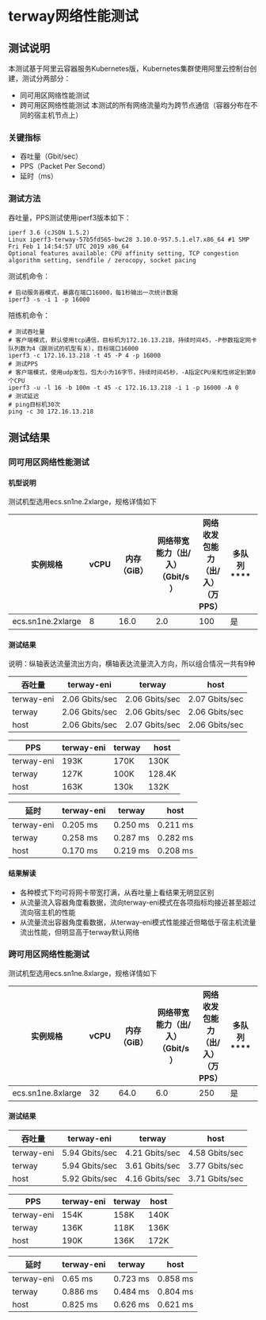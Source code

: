 # terway网络性能测试
## 测试说明
本测试基于阿里云容器服务Kubernetes版，Kubernetes集群使用阿里云控制台创建，测试分两部分：
- 同可用区网络性能测试
- 跨可用区网络性能测试
本测试的所有网络流量均为跨节点通信（容器分布在不同的宿主机节点上）
### 关键指标
- 吞吐量（Gbit/sec）
- PPS（Packet Per Second）
- 延时（ms）
### 测试方法
吞吐量，PPS测试使用iperf3版本如下：
```
iperf 3.6 (cJSON 1.5.2)
Linux iperf3-terway-57b5fd565-bwc28 3.10.0-957.5.1.el7.x86_64 #1 SMP Fri Feb 1 14:54:57 UTC 2019 x86_64
Optional features available: CPU affinity setting, TCP congestion algorithm setting, sendfile / zerocopy, socket pacing
```
测试机命令：
```
# 启动服务器模式，暴露在端口16000，每1秒输出一次统计数据
iperf3 -s -i 1 -p 16000
```
陪练机命令：
```
# 测试吞吐量
# 客户端模式，默认使用tcp通信，目标机为172.16.13.218，持续时间45，-P参数指定网卡队列数为4（跟测试的机型有关），目标端口16000
iperf3 -c 172.16.13.218 -t 45 -P 4 -p 16000
# 测试PPS
# 客户端模式，使用udp发包，包大小为16字节，持续时间45秒，-A指定CPU亲和性绑定到第0个CPU
iperf3 -u -l 16 -b 100m -t 45 -c 172.16.13.218 -i 1 -p 16000 -A 0
# 测试延迟
# ping目标机30次
ping -c 30 172.16.13.218
```
## 测试结果
### 同可用区网络性能测试
#### 机型说明
测试机型选用ecs.sn1ne.2xlarge，规格详情如下

实例规格 | vCPU |  内存（GiB） | 网络带宽能力（出/入）（Gbit/s） | 网络收发包能力（出/入）（万PPS） | 多队列**** | 弹性网卡（包括一块主网卡）
-|-|-|-|-|-|-
ecs.sn1ne.2xlarge | 8 | 16.0 | 2.0 | 100 | 是 | 4 | 4 |

#### 测试结果

说明：纵轴表达流量流出方向，横轴表达流量流入方向，所以组合情况一共有9种

| 吞吐量 | terway-eni | terway | host |
| ------ | ------ | ------ | ------ |
| terway-eni | 2.06 Gbits/sec | 2.06 Gbits/sec | 2.07 Gbits/sec |
| terway | 2.06 Gbits/sec | 2.06 Gbits/sec | 2.06 Gbits/sec |
| host | 2.06 Gbits/sec | 2.07 Gbits/sec | 2.06 Gbits/sec |

PPS | terway-eni | terway | host
-|-|-|-
terway-eni | 193K | 170K | 130K
terway | 127K | 100K | 128.4K
host | 163K | 130k | 132K |
			
延时 | terway-eni | terway | host
-|-|-|-
terway-eni | 0.205 ms | 0.250 ms | 0.211 ms
terway | 0.258 ms | 0.287 ms | 0.282 ms
host | 0.170 ms | 0.219 ms | 0.208 ms

#### 结果解读
- 各种模式下均可将网卡带宽打满，从吞吐量上看结果无明显区别
- 从流量流入容器角度看数据，流向terway-eni模式在各项指标均接近甚至超过流向宿主机的性能
- 从流量流出容器角度看数据，从terway-eni模式性能接近但略低于宿主机流量流出性能，但明显高于terway默认网络

### 跨可用区网络性能测试
测试机型选用ecs.sn1ne.8xlarge，规格详情如下

实例规格 | vCPU |  内存（GiB） | 网络带宽能力（出/入）（Gbit/s） | 网络收发包能力（出/入）（万PPS） | 多队列**** | 弹性网卡（包括一块主网卡）
-|-|-|-|-|-|-
ecs.sn1ne.8xlarge | 32 | 64.0 | 6.0 | 250 | 是 | 8 | 8 |

#### 测试结果

| 吞吐量 | terway-eni | terway | host |
| ------ | ------ | ------ | ------ |
| terway-eni | 5.94 Gbits/sec | 4.21 Gbits/sec | 4.58 Gbits/sec |
| terway | 5.94 Gbits/sec | 3.61 Gbits/sec | 3.77 Gbits/sec |
| host | 5.92 Gbits/sec | 4.16 Gbits/sec | 3.71 Gbits/sec |

PPS | terway-eni | terway | host
-|-|-|-
terway-eni | 154K | 158K | 140K
terway | 136K | 118K | 136K
host | 190K | 136K | 172K |
			
延时 | terway-eni | terway | host
-|-|-|-
terway-eni | 0.65 ms | 0.723 ms | 0.858 ms
terway | 0.886 ms | 0.484 ms | 0.804 ms
host | 0.825 ms | 0.626 ms | 0.621 ms
			

